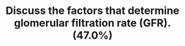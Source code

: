 ---
title: "Discuss the factors that determine glomerular filtration rate (GFR). (47.0%)"
entityType: SAQ
exam: PEX
college: ANZCA
year: 2022
sitting: B
question: 7
passRate: 47
EC_expectedDomains:
- "This is a straightforward physiology question best answered using the Starling equation as the core framework, although the equation was often inaccurately reproduced by candidates."
EC_extraCredit:
- "Discussion of pathological process that influence glomerular filtration rate (GFR) were only awarded marks if correctly linked back to the underlying physiology."
- "Better answers correctly discussed tubuloglomerular feedback and how this alters the Starling equation to keep GFR within narrow limits, as well as providing normal values for the Starling equation."
EC_errorsCommon:
- "It was difficult to pass this question without demonstrating an understanding of this core physiological principle."
- "A frequent error was asserting that renal blood flow (RBF) directly determines GFR by conflating the common factors that influence both."
- "Unfortunately, many candidates structured their entire answer on the determinants of RBF rather than GFR."
- "Discussion on clinical measurements of GFR were not awarded marks unless linked back to the question."
---